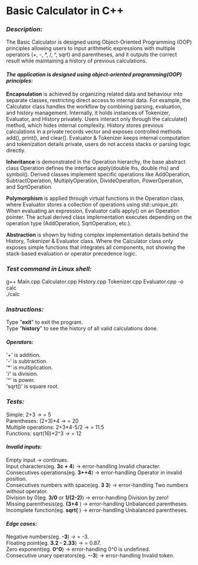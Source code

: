 # Basic Calculator in C++

### *Description:*

The Basic Calculator is designed using Object-Oriented Programming (OOP) principles allowing users to input arithmetic expressions with multiple operators (+, -, \*, /, ^, sqrt) and parentheses, and it outputs the correct result while maintaining a history of previous calculations.  



#### *The application is designed using object-oriented programming(OOP) principles:*  

**Encapsulation** is achieved by organizing related data and behaviour into separate classes, restricting direct access to internal data. For example, the Calculator class handles the workflow by combining parsing, evaluation, and history management. Internally, it holds instances of Tokenizer, Evaluator, and History privately. Users interact only through the calculate() method, which hides internal complexity. History stores previous calculations in a private records vector and exposes controlled methods add(), print(), and clear(). Evaluator \& Tokenizer keeps internal computation and tokenization details private, users do not access stacks or parsing logic directly.  



**Inheritance** is demonstrated in the Operation hierarchy, the base abstract class Operation defines the interface apply(double lhs, double rhs) and symbol(). Derived classes implement specific operations like AddOperation, SubtractOperation, MultiplyOperation, DivideOperation, PowerOperation, and SqrtOperation.  



**Polymorphism** is applied through virtual functions in the Operation class, where Evaluator stores a collection of operations using std::unique\_ptr<Operation>. When evaluating an expression, Evaluator calls apply() on an Operation pointer. The actual derived class implementation executes depending on the operation type (AddOperation, SqrtOperation, etc.).  



**Abstraction** is shown by hiding complex implementation details behind the History, Tokenizer \& Evaluator class. Where the Calculator class only exposes simple functions that integrates all components, not showing the stack-based evaluation or operator precedence logic.  



### *Test command in Linux shell:*

g++ Main.cpp Calculator.cpp History.cpp Tokenizer.cpp Evaluator.cpp -o calc  
./calc



### *Instructions:*

Type "**exit**" to exit the program.  
Type "**history**" to see the history of all valid calculations done.



#### *Operators:*

'+' is addition.  
'-' is subtraction.  
'\*' is multiplication.  
'/' is division.  
'^' is power.  
'sqrt()' is square root.



### *Tests:*

Simple: 2+3 -> = 5  
Parentheses: (2+3)\*4 -> = 20  
Multiple operations: 2+3\*4-5/2 -> = 11.5  
Functions: sqrt(16)+2^3 -> = 12



#### *Invalid inputs:*

Empty input -> continues.  
Input characters(eg. **3c + 4**) -> error-handling Invalid character.  
Consecutives operations(eg. **3++4**) -> error-handling Operator in invalid position.  
Consecutives numbers with space(eg. **3 3**) -> error-handling Two numbers without operator.  
Division by 0(eg. **3/0** or **1/(2-2)**) -> error-handling Division by zero!  
Missing parenthesis(eg. **(3+4** ) -> error-handling Unbalanced parentheses.  
Incomplete function(eg. **sqrt(** ) -> error-handling Unbalanced parentheses.



#### *Edge cases:*

Negative numbers(eg. **-3**) -> = -3.  
Floating point(eg. **3.2 - 2.33**) -> = 0.87.  
Zero exponent(eg. **0^0**) -> error-handling 0^0 is undefined.  
Consecutive unary operators(eg. **--3**) -> error-handling Invalid token.


